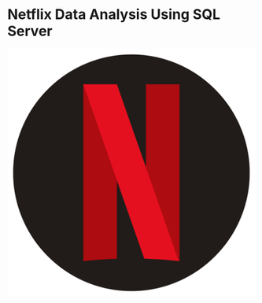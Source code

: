 # Netflix Data Analysis Using SQL Server
![Netflix Logo](https://github.com/IzaanAnjum98/NetflixProject_SQL/blob/main/vecteezy_netflix-mobile-application-logo_17396804.png)

